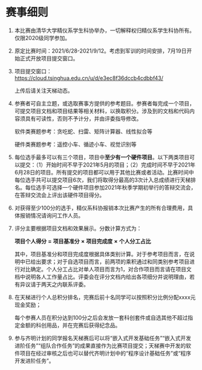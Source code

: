 # 赛事细则  
1. 本比赛由清华大学精仪系学生科协举办，一切解释权归精仪系学生科协所有。仅限2020级同学参加。

2. 原定比赛时间：2021/6/28-2021/9/12。考虑到军训的时间安排，7月19日开始正式开放项目提交窗口。

3. 项目提交窗口：https://cloud.tsinghua.edu.cn/u/d/e3ec8f36dccb4cdbbf43/

   上传后请关注天梯动态。

4. 参赛者可自主立题，或选取赛事方提供的参考题目。参赛者每完成一个项目，可提交项目文档和项目结果等相关材料，以换取积分。涉及到的文档和代码内容须具有可读性，否则不予计分，并由评委指导修改。

   软件类赛题参考：贪吃蛇、扫雷、矩阵计算器、线性拟合等

   硬件类赛题参考：遥控小车、循迹小车、视觉识别等

5. 每位选手最多可以有三个项目，项目中**至少有一个硬件项目**。以下两类项目可以提交：（1）开始时间不早于2021年5月的项目；（2）完成时间不早于2021年6月28日的项目。所有提交的项目都可以用于其他比赛或者活动。比赛时间中每位选手共可以提交项目6次，我们将取得分最高的3次计入总成绩进行天梯排名。每位选手可选择一个硬件项目参加2021年秋季学期初举行的答辩交流会，在答辩交流会上评出该硬件项目得分。    

6. 对获得至少100分的选手，精仪系科协报销本次比赛产生的所有合理费用，具体报销情况请询问工作人员。

7. 评分主要根据项目文档和效果展示。分数计算方式为：

   **项目个人得分** **=** **项目基准分** **×** **项目完成度** **×** **个人分工占比**

   其中，项目基准分和项目完成度根据具体类别计算。对于参考项目而言，在说明中已给出要求；对于自选项目而言，前两项的乘积通过和同类别参考项目进行对比确定。个人分工占比对单人项目而言为1，对合作项目而言请在项目文档中说明各人工作量占比。评委会在评分文档内给出各项细分并说明理由，若有异议请于两天之内联系评委。

8. 在天梯进行个人总积分排名，完赛后前十名同学可以按照积分比例分配xxxx元现金奖励；

   每个参赛人员在积分达到100分之后会发放一套科创套件或自选其他不超过指定金额的科创用品，并在完赛后获得纪念品。

9. 参与齐明计划的同学报名天梯赛后可以将“嵌入式开发基础任务”“嵌入式开发进阶任务”“组队合作任务”的成果直接作为比赛项目提交；天梯赛中开发的软件项目在经过审核之后也可以替代齐明计划中的“程序设计基础任务”或“程序开发进阶任务”。